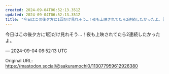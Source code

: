 ```yaml
---
created: 2024-09-04T06:52:13.351Z
updated: 2024-09-04T06:52:13.351Z
title: "今日はこの後夕方に1回だけ見れそう…！夜も上映されてたら2連続したかったよ。[...]"
---
```


<p>今日はこの後夕方に1回だけ見れそう…！夜も上映されてたら2連続したかったよ。</p>

&mdash; 2024-09-04 06:52:13 UTC

Original URL: https://mastodon.social/@sakuramochi0/113077959612926380
